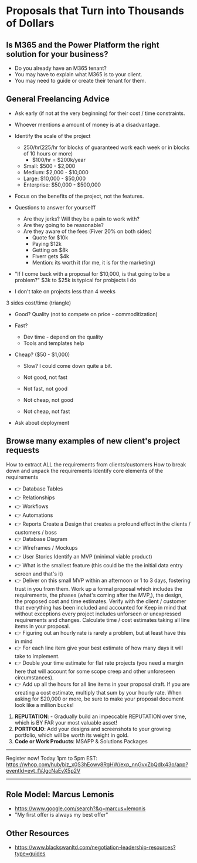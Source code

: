 # Proposals that Turn into Thousands of Dollars

## Is M365 and the Power Platform the right solution for your business?

- Do you already have an M365 tenant?
- You may have to explain what M365 is to your client.
- You may need to guide or create their tenant for them. 

## General Freelancing Advice 

- Ask early (if not at the very beginning) for their cost / time constraints.
- Whoever mentions a amount of money is at a disadvantage.

- Identify the scale of the project
    - $250/hr ($225/hr for blocks of guaranteed work each week or in blocks of 10 hours or more)
        - $100/hr = $200k/year
    - Small: $500 - $2,000
    - Medium: $2,000 - $10,000
    - Large: $10,000 - $50,000
    - Enterprise: $50,000 - $500,000
- Focus on the benefits of the project, not the features.

- Questions to answer for yourselff
    - Are they jerks? Will they be a pain to work with?
    - Are they going to be reasonable?
    - Are they aware of the fees (Fiver 20% on both sides)
        - Quote for $10k
        - Paying $12k
        - Getting on $8k
        - Fiverr gets $4k
        - Mention: its worth it (for me, it is for the marketing)


- "If I come back with a proposal for $10,000, is that going to be a problem?"
    $3k to $25k is typical for probjects I do
- I don't take on projects less than 4 weeks

3 sides cost/time (triangle)
- Good? 
    Quality (not to compete on price - commoditization)
- Fast? 
    - Dev time - depend on the quality
    - Tools and templates help 
- Cheap? ($50 - $1,000)
    - Slow? I could come down quite a bit. 

    - Not good, not fast
    - Not fast, not good
    - Not cheap, not good
    - Not cheap, not fast

- Ask about deployment


## Browse many examples of new client's project requests


How to extract ALL the requirements from clients/customers
How to break down and unpack the requirements
Identify core elements of the requirements

- 👉 Database Tables
- 👉 Relationships
- 👉 Workflows
- 👉 Automations
- 👉 Reports
Create a Design that creates a profound effect in the clients / customers / boss
- 👉 Database Diagram
- 👉 Wireframes / Mockups
- 👉 User Stories
Identify an MVP (minimal viable product)
- 👉 What is the smallest feature (this could be the the initial data entry screen and that's it)
- 👉 Deliver on this small MVP within an afternoon or 1 to 3 days, fostering trust in you from them.
Work up a formal proposal which includes the requirements, the phases (what's coming after the MVP,), the design, the proposed cost and time estimates.
Verify with the client / customer that everything has been included and accounted for
Keep in mind that without exceptions every project includes unforseen or unexpressed requirements and changes.
Calculate time / cost estimates taking all line items in your proposal.
- 👉 Figuring out an hourly rate is rarely a problem, but at least have this in mind
- 👉 For each line item give your best estimate of how many days it will take to implement.
- 👉 Double your time estimate for flat rate projects (you need a margin here that will account for some scope creep and other unforeseen circumstances).
- 👉 Add up all the hours for all line items in your proposal draft. If you are creating a cost estimate, multiply that sum by your hourly rate.
When asking for $20,000 or more, be sure to make your proposal document look like a million bucks!


1. **REPUTATION**:  - Gradually build an impeccable REPUTATION over time, which is BY FAR your most valuable asset!
2. **PORTFOLIO**:  Add your designs and screenshots to your growing portfolio, which will be worth its weight in gold.
3. **Code or Work Products**: MSAPP & Solutions Packages

---

Register now! Today 1pm to 5pm EST:
https://whop.com/hub/biz_x0S3hEowv8RgHW/exp_nnGvxZbQdIx43o/app?eventId=evt_fVJgcNaEvX5p2V

---

## Role Model: Marcus Lemonis

- https://www.google.com/search?&q=marcus+lemonis
- "My first offer is always my best offer"

## Other Resources

- https://www.blackswanltd.com/negotiation-leadership-resources?type=guides